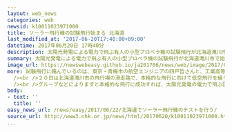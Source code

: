 ```yaml
---
layout: web_news
categories: web
newsid: k10011023971000
title: ソーラー飛行機の試験飛行始まる 北海道
last_modified_at: '2017-06-20T17:40:00+09:00'
datetime: 2017年06月20日 17時40分
description: 太陽光発電による電力で飛ぶ有人の小型プロペラ機の試験飛行が北海道滝川市で始まりました。
summary: 太陽光発電による電力で飛ぶ有人の小型プロペラ機の試験飛行が北海道滝川市で始まりました。
image_url: https://newswebeasy.github.io/ja201706/news/web/image/2017/06/22/k10011023971000.jpg
more: 試験飛行に臨んでいるのは、東京・青梅市の航空エンジニアの四戸哲さんと、工業高等専門学校や大学の学生などのグループです。<br /><br />１人乗りの小型のプロペラ機は、全長９メートル翼の幅がおよそ１７メートルで、翼に取り付けたソーラーパネルで発電し、ヘアドライヤーを動かせる程度の２２００ワットという電力でプロペラを回します。木や発泡スチロールなどでつくられた機体は８３キロほどの重さで、一般のグライダーの半分ほどに軽量化されています。<br
  /><br />２０日は北海道滝川市の飛行場の滑走路で、本格的な飛行に向けて低空飛行を繰り返し機体の状態を確認していました。試験飛行は今月２３日まで行われ、順調にいけば、高度を上げて旋回などの本格的な飛行を行うことにしています。<br
  /><br />グループなどによりますと本格的な飛行に成功すれば、太陽光発電の電力で飛ぶ国産の有人の飛行機で初めてのケースではないかということです。四戸哲さんは、「機体は思ったよりもよい状態です。多くの学生が関わってきたので、よい結果を出したい」と話していました。
body:
- text: ''
  title: ''
easy_news_url: /news/easy/2017/06/22/北海道でソーラー飛行機のテストを行う/
source_url: http://www3.nhk.or.jp/news/html/20170620/k10011023971000.html
...
```

